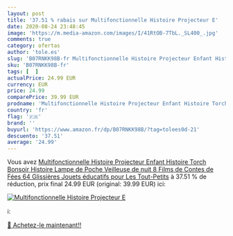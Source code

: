 ```yaml
---
layout: post
title: '37.51 % rabais sur Multifonctionnelle Histoire Projecteur E'
date: 2020-08-24 23:48:45
image: 'https://m.media-amazon.com/images/I/41RtOB-7TbL._SL400_.jpg'
comments: true
category: ofertas
author: 'tole.es'
slug: 'B07RNKK98B-fr Multifonctionnelle Histoire Projecteur Enfant Histoire...'
sku: 'B07RNKK98B-fr'
tags: [  ]
actualPrice: 24.99 EUR
currency: EUR
price: 24.99
comparePrice: 39.99 EUR
prodname: 'Multifonctionnelle Histoire Projecteur Enfant Histoire Torch Bonsoir Histoire Lampe de Poche  Veilleuse de nuit  8 Films de Contes de Fées 64 Glissières  Jouets éducatifs pour Les Tout-Petits'
country: 'fr'
flag: '🇫🇷'
brand: ''
buyurl: 'https://www.amazon.fr/dp/B07RNKK98B/?tag=tolees0d-21'
descuento: '37.51'
average: '24.99'
---
```


Vous avez [Multifonctionnelle Histoire Projecteur Enfant Histoire Torch Bonsoir Histoire Lampe de Poche  Veilleuse de nuit  8 Films de Contes de Fées 64 Glissières  Jouets éducatifs pour Les Tout-Petits](https://www.amazon.fr/dp/B07RNKK98B/?tag=tolees0d-21)  à  37.51 % de réduction, prix final  24.99 EUR (original: 39.99 EUR) ici:

[![Multifonctionnelle Histoire Projecteur E](https://m.media-amazon.com/images/I/41RtOB-7TbL._SL400_.jpg)](https://www.amazon.fr/dp/B07RNKK98B/?tag=tolees0d-21)

ℹ️:


[🛒 Achetez-le maintenant!!](https://www.amazon.fr/dp/B07RNKK98B/?tag=tolees0d-21)
